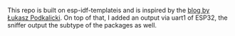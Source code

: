 This repo is built on esp-idf-templateis and is inspired by the [blog by Łukasz Podkalicki]( https://blog.podkalicki.com/esp32-wifi-sniffer/). On top of that, I added an output via uart1 of ESP32, the sniffer output the subtype of the packages as well.

